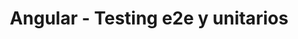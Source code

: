 ---
layout: post
title: Angular - Testing e2e y unitarios
meta: ¿Cómo crear formularios con Angular? Aprende como usar FormControl, FormGroup y FormBuilder en Angular
description: ¿Cómo crear formularios con Angular? Aprende como usar FormControl, FormGroup y FormBuilder en Angular
summary: Una vista general sobre qué es Angular y cómo se instala. 
title-page: Qué es Angular y cómo se instala
image: angular-forms
lang: es
tags: [Angular] 
serie: angular

---